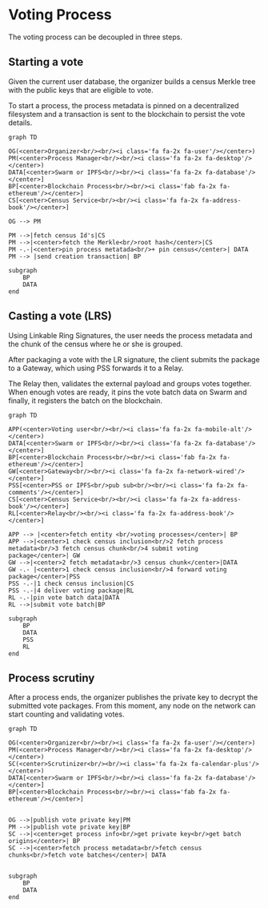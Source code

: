 # Voting Process

The voting process can be decoupled in three steps.

## Starting a vote
Given the current user database, the organizer builds a census Merkle tree with the public keys that are eligible to vote. 

To start a process, the process metadata is pinned on a decentralized filesystem and a transaction is sent to the blockchain to persist the vote details.

```mermaid
graph TD

OG(<center>Organizer<br/><br/><i class='fa fa-2x fa-user'/></center>)
PM(<center>Process Manager<br/><br/><i class='fa fa-2x fa-desktop'/></center>)
DATA[<center>Swarm or IPFS<br/><br/><i class='fa fa-2x fa-database'/></center>]
BP[<center>Blockchain Process<br/><br/><i class='fab fa-2x fa-ethereum'/></center>]
CS[<center>Census Service<br/><br/><i class='fa fa-2x fa-address-book'/></center>]

OG --> PM

PM -->|fetch census Id's|CS
PM -->|<center>fetch the Merkle<br/>root hash</center>|CS
PM -.-|<center>pin process metatada<br/>+ pin census</center>| DATA
PM --> |send creation transaction| BP

subgraph 
	BP
	DATA
end

```

## Casting a vote (LRS)

Using Linkable Ring Signatures, the user needs the process metadata and the chunk of the census where he or she is grouped. 

After packaging a vote with the LR signature, the client submits the package to a Gateway, which using PSS forwards it to a Relay. 

The Relay then, validates the external payload and groups votes together. When enough votes are ready, it pins the vote batch data on Swarm and finally, it registers the batch on the blockchain. 

```mermaid
graph TD

APP(<center>Voting user<br/><br/><i class='fa fa-2x fa-mobile-alt'/></center>)
DATA[<center>Swarm or IPFS<br/><br/><i class='fa fa-2x fa-database'/></center>]
BP[<center>Blockchain Process<br/><br/><i class='fab fa-2x fa-ethereum'/></center>]
GW[<center>Gateway<br/><br/><i class='fa fa-2x fa-network-wired'/></center>]
PSS[<center>PSS or IPFS<br/>pub sub<br/><br/><i class='fa fa-2x fa-comments'/></center>]
CS[<center>Census Service<br/><br/><i class='fa fa-2x fa-address-book'/></center>]
RL[<center>Relay<br/><br/><i class='fa fa-2x fa-address-book'/></center>]

APP --> |<center>fetch entity <br/>voting processes</center>| BP
APP -->|<center>1 check census inclusion<br/>2 fetch process metadata<br/>3 fetch census chunk<br/>4 submit voting package</center>| GW
GW -->|<center>2 fetch metadata<br/>3 census chunk</center>|DATA
GW -.- |<center>1 check census inclusion<br/>4 forward voting package</center>|PSS
PSS -.-|1 check census inclusion|CS
PSS -.-|4 deliver voting package|RL
RL -.-|pin vote batch data|DATA
RL -->|submit vote batch|BP

subgraph 
	BP
	DATA
	PSS
	RL
end

```

## Process scrutiny

After a process ends, the organizer publishes the private key to decrypt the submitted vote packages. From this moment, any node on the network can start counting and validating votes. 


```mermaid
graph TD

OG(<center>Organizer<br/><br/><i class='fa fa-2x fa-user'/></center>)
PM(<center>Process Manager<br/><br/><i class='fa fa-2x fa-desktop'/></center>)
SC(<center>Scrutinizer<br/><br/><i class='fa fa-2x fa-calendar-plus'/></center>)
DATA[<center>Swarm or IPFS<br/><br/><i class='fa fa-2x fa-database'/></center>]
BP[<center>Blockchain Process<br/><br/><i class='fab fa-2x fa-ethereum'/></center>]


OG -->|publish vote private key|PM
PM -->|publish vote private key|BP
SC -->|<center>get process info<br/>get private key<br/>get batch origins</center>| BP
SC -->|<center>fetch process metadata<br/>fetch census chunks<br/>fetch vote batches</center>| DATA


subgraph 
	BP
	DATA
end

```

